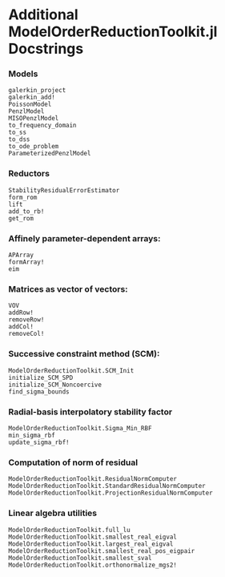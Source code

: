 # Additional ModelOrderReductionToolkit.jl Docstrings

### Models
```@docs
galerkin_project
galerkin_add!
PoissonModel
PenzlModel
MISOPenzlModel
to_frequency_domain
to_ss
to_dss
to_ode_problem
ParameterizedPenzlModel
```

### Reductors
```@docs
StabilityResidualErrorEstimator
form_rom
lift
add_to_rb!
get_rom
```

### Affinely parameter-dependent arrays:
```@docs
APArray
formArray!
eim
```

### Matrices as vector of vectors:
```@docs
VOV
addRow!
removeRow!
addCol!
removeCol!
```

### Successive constraint method (SCM):
```@docs
ModelOrderReductionToolkit.SCM_Init
initialize_SCM_SPD
initialize_SCM_Noncoercive
find_sigma_bounds
```

### Radial-basis interpolatory stability factor
```@docs
ModelOrderReductionToolkit.Sigma_Min_RBF
min_sigma_rbf
update_sigma_rbf!
```

### Computation of norm of residual
```@docs
ModelOrderReductionToolkit.ResidualNormComputer
ModelOrderReductionToolkit.StandardResidualNormComputer
ModelOrderReductionToolkit.ProjectionResidualNormComputer
```

### Linear algebra utilities
```@docs
ModelOrderReductionToolkit.full_lu
ModelOrderReductionToolkit.smallest_real_eigval
ModelOrderReductionToolkit.largest_real_eigval
ModelOrderReductionToolkit.smallest_real_pos_eigpair
ModelOrderReductionToolkit.smallest_sval
ModelOrderReductionToolkit.orthonormalize_mgs2!
```